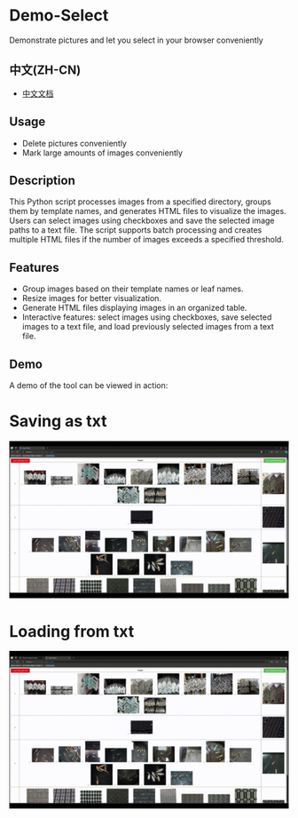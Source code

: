 # Demo-Select
Demonstrate pictures and let you select in your browser conveniently

## 中文(ZH-CN)
- [中文文档](README_zh_cn.md)  
  
## Usage
- Delete pictures conveniently
- Mark large amounts of images conveniently
  
## Description
This Python script processes images from a specified directory, groups them by template names, and generates HTML files to visualize the images. Users can select images using checkboxes and save the selected image paths to a text file. The script supports batch processing and creates multiple HTML files if the number of images exceeds a specified threshold.

## Features
- Group images based on their template names or leaf names.
- Resize images for better visualization.
- Generate HTML files displaying images in an organized table.
- Interactive features: select images using checkboxes, save selected images to a text file, and load previously selected images from a text file.

## Demo
A demo of the tool can be viewed in action:

# Saving as txt
![Demo GIF](GIF_1.gif)

# Loading from txt
![Demo GIF](GIF_2.gif)